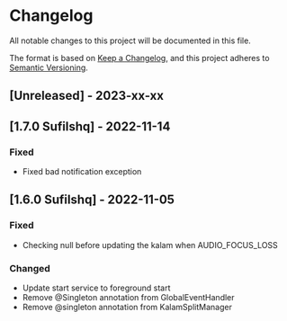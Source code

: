 # Changelog

All notable changes to this project will be documented in this file.

The format is based on [Keep a Changelog](https://keepachangelog.com/en/1.0.0/),
and this project adheres to [Semantic Versioning](https://semver.org/spec/v2.0.0.html).

## [Unreleased] - 2023-xx-xx

## [1.7.0 SufiIshq] - 2022-11-14

### Fixed
- Fixed bad notification exception

## [1.6.0 SufiIshq] - 2022-11-05

### Fixed
- Checking null before updating the kalam when AUDIO_FOCUS_LOSS

### Changed
- Update start service to foreground start
- Remove @Singleton annotation from GlobalEventHandler
- Remove @singleton annotation from KalamSplitManager
